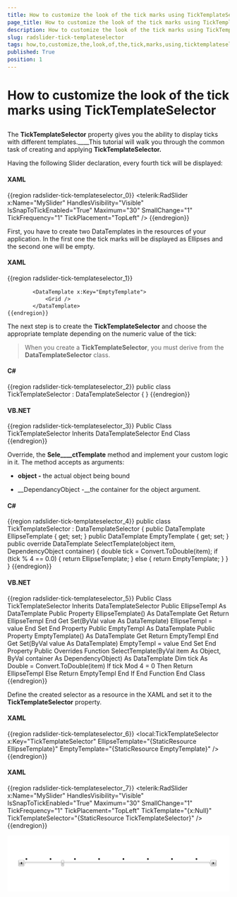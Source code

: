 ```yaml
---
title: How to customize the look of the tick marks using TickTemplateSelector
page_title: How to customize the look of the tick marks using TickTemplateSelector
description: How to customize the look of the tick marks using TickTemplateSelector
slug: radslider-tick-templateselector
tags: how,to,customize,the,look,of,the,tick,marks,using,ticktemplateselector
published: True
position: 1
---
```


# How to customize the look of the tick marks using TickTemplateSelector



## 

The __TickTemplateSelector__ property gives you the ability to display ticks 
        with different templates.____This tutorial will walk you through the common task of
        creating and applying __TickTemplateSelector.__

Having the following Slider declaration, every fourth tick will be displayed: 

#### __XAML__

{{region radslider-tick-templateselector_0}}
	        <telerik:RadSlider x:Name="MySlider" 
	                           HandlesVisibility="Visible"
	                           IsSnapToTickEnabled="True"
	                           Maximum="30"
	                           SmallChange="1"
	                           TickFrequency="1"
	                           TickPlacement="TopLeft" />
	{{endregion}}



First, you have to create two DataTemplates in the resources of your application. In the first one the tick marks will be displayed as Ellipses and the second one will be empty. 

#### __XAML__

{{region radslider-tick-templateselector_1}}
	        <DataTemplate x:Key="EllipseTemplate">
	            <Grid>
	                <Ellipse Width="5" 
	                         Height="5"
	                         Fill="Black" />
	            </Grid>
	        </DataTemplate>
	
	        <DataTemplate x:Key="EmptyTemplate">
	            <Grid />
	        </DataTemplate>
	{{endregion}}



The next step is to create the __TickTemplateSelector__ and choose the
        appropriate template depending on the numeric value of the tick:

>When you create a __TickTemplateSelector__, you must derive from 
          the __DataTemplateSelector__ class.

#### __C#__

{{region radslider-tick-templateselector_2}}
	public class TickTemplateSelector : DataTemplateSelector
	{
	}
	{{endregion}}



#### __VB.NET__

{{region radslider-tick-templateselector_3}}
	Public Class TickTemplateSelector
	       Inherits DataTemplateSelector
	End Class
	{{endregion}}



Override, the __Sele____ctTemplate__ method and implement 
        your custom logic in it. The method accepts as arguments:

* __object -__ the actual object being bound

* __DependancyObject -__the container for the object argument. 

#### __C#__

{{region radslider-tick-templateselector_4}}
	public class TickTemplateSelector : DataTemplateSelector
	{
	  public DataTemplate EllipseTemplate { get; set; }
	  public DataTemplate EmptyTemplate { get; set; }
	  public override DataTemplate SelectTemplate(object item, DependencyObject container)
	  {
	    double tick = Convert.ToDouble(item);
	    if (tick % 4 == 0.0)
	     {
	       return EllipseTemplate;
	     }
	    else
	     {
	       return EmptyTemplate;
	     }
	  }
	}
	{{endregion}}



#### __VB.NET__

{{region radslider-tick-templateselector_5}}
	Public Class TickTemplateSelector
	       Inherits DataTemplateSelector
	       Public EllipseTempl As DataTemplate
	       Public Property EllipseTemplate() As DataTemplate
	              Get
	                 Return EllipseTempl
	              End Get
	              Set(ByVal value As DataTemplate)
	                 EllipseTempl = value
	              End Set
	       End Property
	       Public EmptyTempl As DataTemplate
	       Public Property EmptyTemplate() As DataTemplate
	              Get
	                 Return EmptyTempl
	              End Get
	              Set(ByVal value As DataTemplate)
	                 EmptyTempl = value
	              End Set
	       End Property
	       Public Overrides Function SelectTemplate(ByVal item As Object, ByVal container As DependencyObject) As DataTemplate
	              Dim tick As Double = Convert.ToDouble(item)
	              If tick Mod 4 = 0 Then
	                 Return EllipseTempl
	              Else
	                 Return EmptyTempl
	              End If
	       End Function
	End Class
	{{endregion}}



Define the created selector as a resource in the XAML and set it to the 
        __TickTemplateSelector__ property.

#### __XAML__

{{region radslider-tick-templateselector_6}}
	        <local:TickTemplateSelector x:Key="TickTemplateSelector" 
	                                    EllipseTemplate="{StaticResource EllipseTemplate}"
	                                    EmptyTemplate="{StaticResource EmptyTemplate}" />
	{{endregion}}



#### __XAML__

{{region radslider-tick-templateselector_7}}
	        <telerik:RadSlider x:Name="MySlider" 
	                           HandlesVisibility="Visible"
	                           IsSnapToTickEnabled="True"
	                           Maximum="30"
	                           SmallChange="1"
	                           TickFrequency="1"
	                           TickPlacement="TopLeft"
	                           TickTemplate="{x:Null}"
	                           TickTemplateSelector="{StaticResource TickTemplateSelector}" />
	{{endregion}}

![](images/SliderTickTemplate.png)
